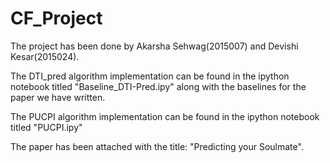 # CF_Project
The project has been done by Akarsha Sehwag(2015007) and Devishi Kesar(2015024).

The DTI_pred algorithm implementation can be found in the ipython notebook titled "Baseline_DTI-Pred.ipy" along with the baselines for the paper we have written.

The PUCPI algorithm implementation can be found in the ipython notebook titled "PUCPI.ipy"

The paper has been attached with the title: "Predicting your Soulmate".

